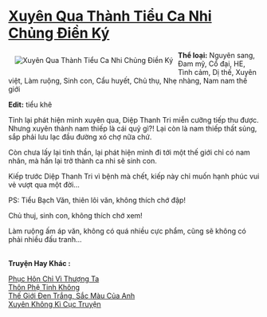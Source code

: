 <a href="https://utruyen.com/xuyen-qua-thanh-tieu-ca-nhi-chung-dien-ky/19715/" title="Xuyên Qua Thành Tiểu Ca Nhi Chủng Điền Ký"><h1>Xuyên Qua Thành Tiểu Ca Nhi Chủng Điền Ký</h1></a><div style="display:table"><img align="right" style="float: left; padding: 10px;" src="https://utruyen.com/images/story/200x260/xuyen-qua-thanh-tieu-ca-nhi-chung-dien-ky.jpg" alt="Xuyên Qua Thành Tiểu Ca Nhi Chủng Điền Ký"><b>Thể loại:</b> Nguyên sang, Đam mỹ, Cổ đại, HE, Tình cảm, Dị thế, Xuyên việt, Làm ruộng, Sinh con, Cẩu huyết, Chủ thụ, Nhẹ nhàng, Nam nam thế giới<p></p><b>Edit:</b> tiểu khê<p></p>Tỉnh lại phát hiện mình xuyên qua, Diệp Thanh Tri miễn cưỡng tiếp thu được. Nhưng xuyên thành nam thiếp là cái quỷ gì?! Lại còn là nam thiếp thất sủng, sắp phải lưu lạc đầu đường xó chợ nữa chứ.<p></p>Còn chưa lấy lại tinh thần, lại phát hiện mình đi tới một thế giới chỉ có nam nhân, mà hắn lại trở thành ca nhi sẽ sinh con.<p></p>Kiếp trước Diệp Thanh Tri vì bệnh mà chết, kiếp này chỉ muốn hạnh phúc vui vẻ vượt qua một đời...<p></p>PS: Tiểu Bạch Văn, thiên lôi văn, không thích chớ đập!<p></p>Chủ thuj, sinh con, không thích chớ xem!<p></p>Làm ruộng ấm áp văn, không có quá nhiều cực phẩm, cũng sẽ không có phải nhiều đấu tranh...</div><p><br><b>Truyện Hay Khác :</b></p><a href="https://utruyen.com/phuc-hon-chi-vi-thuong-ta/19716/" alt="Phục Hôn Chỉ Vì Thượng Ta">Phục Hôn Chỉ Vì Thượng Ta</a><br/><a href="https://github.com/quanluxury/truyenhot/tree/master/truyenhay/472/" alt="Thôn Phệ Tinh Không">Thôn Phệ Tinh Không</a><br/><a href="https://github.com/quanluxury/truyenhot/tree/master/truyenhay/19206/" alt="Thế Giới Đen Trắng, Sắc Màu Của Anh">Thế Giới Đen Trắng, Sắc Màu Của Anh</a><br/><a href="https://www.wattpad.com/story/197189919-xuy%C3%AAn-kh%C3%B4ng-k%C3%AC-c%E1%BB%A5c-truy%E1%BB%87n" alt="Xuyên Không Kì Cục Truyện">Xuyên Không Kì Cục Truyện</a><br/>